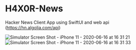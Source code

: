 # H4X0R-News

Hacker News Client App using SwiftUI and web api (https://hn.algolia.com/api)

![Simulator Screen Shot - iPhone 11 - 2020-06-16 at 16 31 21](https://user-images.githubusercontent.com/60808316/84745254-49e4d700-afef-11ea-81e8-46fb30abdfdf.png)
![Simulator Screen Shot - iPhone 11 - 2020-06-16 at 16 31 33](https://user-images.githubusercontent.com/60808316/84745263-4bae9a80-afef-11ea-9c8e-64547960e5b1.png)
